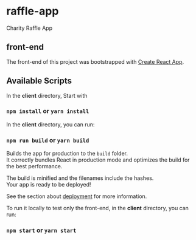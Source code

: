 # raffle-app
Charity Raffle App

## front-end
The front-end of this project was bootstrapped with [Create React App](https://github.com/facebook/create-react-app).

## Available Scripts

In the **client** directory, Start with

### `npm install` or `yarn install`

In the **client** directory, you can run:

### `npm run build` or `yarn build`

Builds the app for production to the `build` folder.<br />
It correctly bundles React in production mode and optimizes the build for the best performance.

The build is minified and the filenames include the hashes.<br />
Your app is ready to be deployed!

See the section about [deployment](https://facebook.github.io/create-react-app/docs/deployment) for more information.

To run it locally to test only the front-end, in the **client** directory,  you can run:

### `npm start` or `yarn start`
